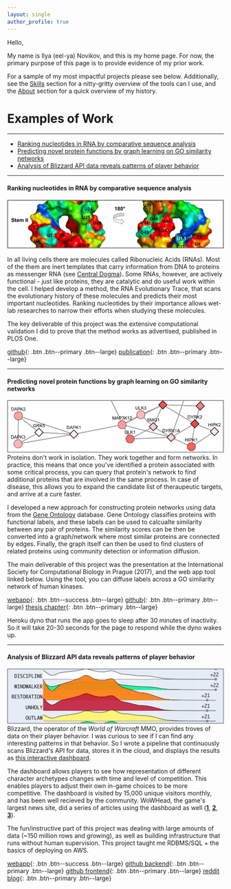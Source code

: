 ```yaml
---
layout: single 
author_profile: true
---
```

Hello,

My name is Ilya (eel-ya) Novikov, and this is my home page. For now, the primary purpose of this
page is to provide evidence of my prior work. 

For a sample of my most impactful projects please see below. Additionally, see the [Skills](/skills/)
section for a nitty-gritty overview of the tools can I use, and the [About](/about/) section for a quick
overview of my history.

# Examples of Work
---
- [Ranking nucleotides in RNA by comparative sequence analysis](#anchor1)
- [Predicting novel protein functions by graph learning on GO similarity networks](#anchor2)
- [Analysis of Blizzard API data reveals patterns of player behavior](#anchor3) 

---

#### Ranking nucleotides in RNA by comparative sequence analysis <a name="anchor1"></a>
![rnaet](assets/images/pic_rnaet_border.png)

In all living cells there are molecules called Ribonucleic Acids (RNAs). Most of the them are
inert templates that carry information from DNA to proteins as messenger RNA (see [Central Dogma](https://en.wikipedia.org/wiki/Central_dogma_of_molecular_biology)).
Some RNAs, however, are actively functional - just like proteins, they are catalytic and
do useful work within the cell. I helped develop a method, the RNA Evolutionary Trace,
that scans the evolutionary history of these molecules and predicts their most important
nucleotides. Ranking nucleotides by their importance allows wet-lab researches to narrow
their efforts when studying these molecules.

The key deliverable of this project was the extensive computational 
validation I did to prove that the method works as advertised, published in PLOS One.

[github](https://github.com/ily123/rna_et){: .btn .btn--primary .btn--large}
[publication](https://pubmed.ncbi.nlm.nih.gov/32208421/){: .btn .btn--primary .btn--large}

----
#### Predicting novel protein functions by graph learning on GO similarity networks <a name="anchor2"></a>
![ggid](assets/images/pic_ggid_border.png)
Proteins don't work in isolation. They work together and form networks.
In practice, this means that once you've identified a protein associated with some 
critical process, you can query that protein's network to find additional proteins 
that are involved in the same process. In case of disease, this allows you to expand
the candidate list of theraupeutic targets, and arrive at a cure faster.

I developed a new approach for constructing protein networks using data from the [Gene Ontology](http://geneontology.org/)
database. Gene Ontology classifies proteins with functional labels, and these labels
can be used to calcualte similarity between any pair of proteins. The similarity scores
can be then be converted into a graph/network where most similar proteins are connected
by edges. Finally, the graph itself can then be used to find clusters of related
proteins using community detection or information diffusion.

The main deliverable of this project was the presentation at the 
International Society for Computational Biology in Prague (2017), and the web app tool
linked below. Using the tool, you can diffuse labels across a GO similarity 
network of human kinases.

[webapp](https://ggid.herokuapp.com/){: .btn .btn--success .btn--large}
[github](https://github.com/ily123/ggid){: .btn .btn--primary .btn--large}
[thesis chapter](https://github.com/ily123/thesis){: .btn .btn--primary .btn--large}

Heroku dyno that runs the app goes to sleep after 30 minutes of inactivity. So it will 
take 20-30 seconds for the page to respond while the dyno wakes up.

----
#### Analysis of Blizzard API data reveals patterns of player behavior <a name="anchor3"></a>
![ggid](assets/images/pic_bme_border.png)
Blizzard, the operator of the _World of Warcraft_ MMO,
provides troves of data on their player behavior. I was curious to see if I can find any
interesting patterns in that behavior. So I wrote a pipeline that continuously scans Blizzard's API for data,
stores it in the cloud, and displays the results as [this interactive dashboard](https://www.benched.me/).

The dashboard allows players to see how representation of different
character archetypes changes with time and level of competition. This enables players
to adjust their own in-game choices to be more competitive. The dashboard 
is visited by 15,000 unique visitors monthly, and has been well recieved by the community.
WoWHead, the game's largest news site, did a series of articles using the dashboard as well ([**1**](https://www.wowhead.com/news=318824/shadowlands-tank-mythic-popularity-for-pre-patch-on-benched-me), [**2**](https://www.wowhead.com/news=318842.3/shadowlands-healer-mythic-popularity-for-pre-patch-on-benched-me), [**3**](https://www.wowhead.com/news=318851.2/shadowlands-dps-mythic-popularity-for-pre-patch-on-benched-me)).

The fun/instructive part of this project was dealing with large amounts of data
(~150 million rows and growing), as well as building infrastructure that runs without human supervision.
This project taught me RDBMS/SQL + the basics of deploying on AWS.


[webapp](https://www.benched.me/){: .btn .btn--success .btn--large}
[github backend](https://github.com/ily123/metawatch){: .btn .btn--primary .btn--large}
[github frontend](https://github.com/ily123/metawatch-dash){: .btn .btn--primary .btn--large}
[reddit blog](https://www.reddit.com/user/OtherwiseUniversity7/posts/){: .btn .btn--primary .btn--large}

